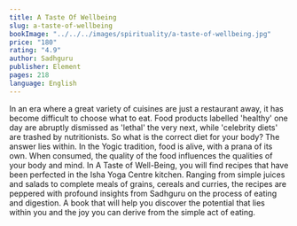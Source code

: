 ```yaml
---
title: A Taste Of Wellbeing
slug: a-taste-of-wellbeing
bookImage: "../../../images/spirituality/a-taste-of-wellbeing.jpg"
price: "180"
rating: "4.9"
author: Sadhguru
publisher: Element
pages: 218
language: English
---
```


In an era where a great variety of cuisines are just a restaurant away, it has become difficult to choose what to eat. Food products labelled 'healthy' one day are abruptly dismissed as 'lethal' the very next, while 'celebrity diets' are trashed by nutritionists. So what is the correct diet for your body? The answer lies within. In the Yogic tradition, food is alive, with a prana of its own. When consumed, the quality of the food influences the qualities of your body and mind. In A Taste of Well-Being, you will find recipes that have been perfected in the Isha Yoga Centre kitchen. Ranging from simple juices and salads to complete meals of grains, cereals and curries, the recipes are peppered with profound insights from Sadhguru on the process of eating and digestion. A book that will help you discover the potential that lies within you and the joy you can derive from the simple act of eating.
<br/>
<br/>